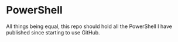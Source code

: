 # PowerShell
All things being equal, this repo should hold all the PowerShell I have published since starting to use GitHub.
